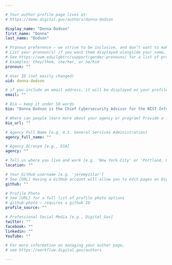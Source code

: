 ```yaml
---

# Your author profile page lives at:
# https://demo.digital.gov/authors/donna-dodson

display_name: "Donna Dodson"
first_name: "Donna"
last_name: "Dodson"

# Pronoun preference — we strive to be inclusive, and don’t want to make assumptions on a person’s first name (be it a gender-neutral name, or is one more common in languages other than English). Learn more http://www.MyPronouns.org
# List your pronoun(s) if you want them displayed alongside your name. Leave it blank and we'll use just your name.
# See https://uwm.edu/lgbtrc/support/gender-pronouns/ for a list of pronouns
# Examples: they/them, she/her, or he/him
pronoun: ""

# User ID (not easily changed)
uid: donna-dodson

# if you include an email address, it will be displayed on your profile page
email: ""

# Bio — keep it under 50 words
bio: "Donna Dodson is the Chief Cybersecurity Advisor for the NIST Information Technology Laboratory and Director of the National Cybersecurity Center of Excellence (NCCoE). Since joining NIST in 1987, Donna has been selected as a Fed 100 winner for innovations in cybersecurity, as one of the top 10 influential people in government IT in 2011, and as one of Fed Scoop’s Top 50 D.C. Women in Tech."

# Where can people learn more about your agency or program? Provide a full URL [e.g. 'https://www.example.gov/']
bio_url: ""

# Agency Full Name [e.g. U.S. General Services Administration]
agency_full_name: ""

# Agency Acronym [e.g., GSA]
agency: ""

# Tell us where you live and work [e.g. 'New York City' or 'Portland, OR']
location: ""

# Your GitHub username [e.g. 'jeremyzilar']
# See [URL] Having a GitHub account will allow you to edit pages on DigitalGov. The image used in your GitHub account can also be used to populate your digital.gov profile photo.
github: ""

# Profile Photo
# See [URL] for a full list of profile photo options
# github-photo — requires a github ID
profile_source: ""

# Professional Social Media [e.g., Digital_Gov]
twitter: ""
facebook: ""
linkedin: ""
YouTube: ""

# For more information on managing your author page,
# see https://workflow.digital.gov/authors

---
```

